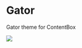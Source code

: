 # Gator
Gator theme for ContentBox

<img src="https://raw.githubusercontent.com/contentbox-themes/gator/master/screenshot.png" class="img-responsive">